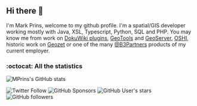 ## Hi there 👋

I'm Mark Prins, welcome to my github profile. I'm a spatial/GIS developer working mostly with Java, XSL, Typescript, Python, SQL and PHP. You may know me from work on [DokuWiki plugins](https://github.com/mprins?tab=repositories&q=dokuwiki-plugin&type=&language=&sort=), [GeoTools](https://github.com/geotools/geotools) and [GeoServer](https://github.com/geoserver/geoserver), [OSHI](https://github.com/oshi/oshi), historic work on [Geozet](https://github.com/geozet) or one of the many [@B3Partners](https://github.com/B3Partners) products of my current employer.

<!--
**mprins/mprins** is a ✨ _special_ ✨ repository because its `README.md` (this file) appears on your GitHub profile.

Here are some ideas to get you started:

- 🔭 I’m currently working on ...
- 🌱 I’m currently learning ...
- 👯 I’m looking to collaborate on ...
- 🤔 I’m looking for help with ...
- 💬 Ask me about ...
- 📫 How to reach me: ...
- 😄 Pronouns: ...
- ⚡ Fun fact: ...
-->

### :octocat: All the statistics

<!-- https://github.com/anuraghazra/github-readme-stats -->

![MPrins's GitHub stats](https://github-readme-stats.vercel.app/api?username=mprins&count_private=true&show_icons=true&hide_title=true&include_all_commits=true)
<!-- 
![Top languages](https://github-readme-stats.vercel.app/api/top-langs/?username=mprins&layout=compact&count_private=true&show_icons=true&hide_title=true&langs_count=10)
-->

![Twitter Follow](https://img.shields.io/twitter/follow/mprins?style=social)
![GitHub Sponsors](https://img.shields.io/github/sponsors/mprins?style=social)
![GitHub User's stars](https://img.shields.io/github/stars/mprins?style=social)
![GitHub followers](https://img.shields.io/github/followers/mprins?style=social)
